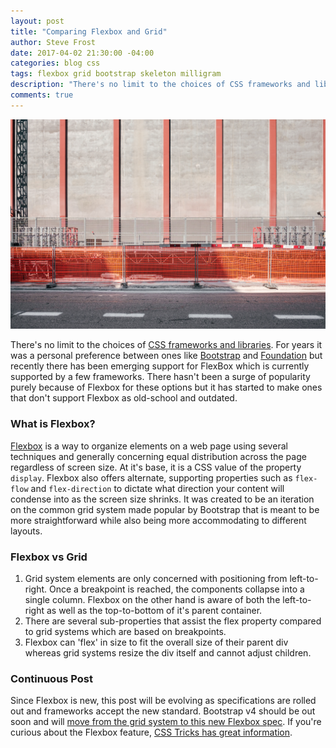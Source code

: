 ```yaml
---
layout: post
title: "Comparing Flexbox and Grid"
author: Steve Frost
date: 2017-04-02 21:30:00 -04:00
categories: blog css
tags: flexbox grid bootstrap skeleton milligram 
description: "There's no limit to the choices of CSS frameworks and libraries. For years it was a personal preference between ones like Bootstrap and Foundation but recently there has been emerging support for FlexBox which is currently supported by a few frameworks."
comments: true
---
```


![flexbox-and-grid-picture](/assets/img/blogs/flexboxandgrid1.jpg)

There's no limit to the choices of [CSS frameworks and libraries](http://cssdb.co/). For years it was a personal preference between ones like [Bootstrap](https://getbootstrap.com/) and [Foundation](http://foundation.zurb.com/) but recently there has been emerging support for FlexBox which is currently supported by a few frameworks. There hasn't been a surge of popularity purely because of Flexbox for these options but it has started to make ones that don't support Flexbox as old-school and outdated.

### What is Flexbox?

[Flexbox](https://www.w3schools.com/css/css3_flexbox.asp) is a way to organize elements on a web page using several techniques and generally concerning equal distribution across the page regardless of screen size. At it's base, it is a CSS value of the property `display`. Flexbox also offers alternate, supporting properties such as `flex-flow` and `flex-direction` to dictate what direction your content will condense into as the screen size shrinks. It was created to be an iteration on the common grid system made popular by Bootstrap that is meant to be more straightforward while also being more accommodating to different layouts.

### Flexbox vs Grid

1. Grid system elements are only concerned with positioning from left-to-right. Once a breakpoint is reached, the components collapse into a single column. Flexbox on the other hand is aware of both the left-to-right as well as the top-to-bottom of it's parent container.
2. There are several sub-properties that assist the flex property compared to grid systems which are based on breakpoints.
3. Flexbox can 'flex' in size to fit the overall size of their parent div whereas grid systems resize the div itself and cannot adjust children.

### Continuous Post

Since Flexbox is new, this post will be evolving as specifications are rolled out and frameworks accept the new standard. Bootstrap v4 should be out soon and will [move from the grid system to this new Flexbox spec](https://v4-alpha.getbootstrap.com/utilities/flexbox/). If you're curious about the Flexbox feature, [CSS Tricks has great information](https://css-tricks.com/snippets/css/a-guide-to-flexbox/).
